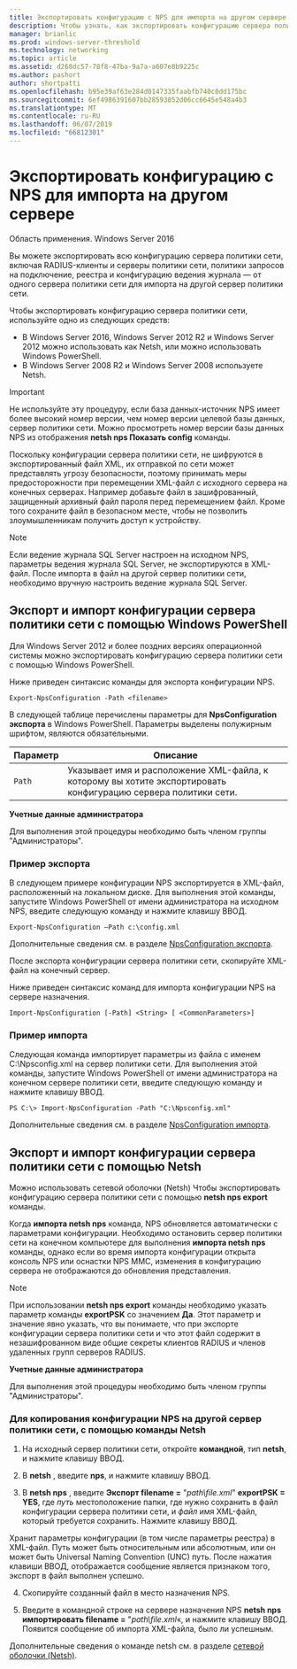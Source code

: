 ```yaml
---
title: Экспортировать конфигурацию с NPS для импорта на другом сервере
description: Чтобы узнать, как экспортировать конфигурацию сервера политики сети в Windows Server 2016 можно использовать в этом разделе.
manager: brianlic
ms.prod: windows-server-threshold
ms.technology: networking
ms.topic: article
ms.assetid: d268dc57-78f8-47ba-9a7a-a607e8b9225c
ms.author: pashort
author: shortpatti
ms.openlocfilehash: b95e39af63e284d0147335faabfb740c0dd175bc
ms.sourcegitcommit: 6ef4986391607bb28593852d06cc6645e548a4b3
ms.translationtype: MT
ms.contentlocale: ru-RU
ms.lasthandoff: 06/07/2019
ms.locfileid: "66812301"
---
```

# <a name="export-an-nps-configuration-for-import-on-another-server"></a>Экспортировать конфигурацию с NPS для импорта на другом сервере

Область применения. Windows Server 2016

Вы можете экспортировать всю конфигурацию сервера политики сети, включая RADIUS-клиенты и серверы политики сети, политики запросов на подключение, реестра и конфигурацию ведения журнала — от одного сервера политики сети для импорта на другой сервер политики сети. 

Чтобы экспортировать конфигурацию сервера политики сети, используйте одно из следующих средств:

- В Windows Server 2016, Windows Server 2012 R2 и Windows Server 2012 можно использовать как Netsh, или можно использовать Windows PowerShell.
- В Windows Server 2008 R2 и Windows Server 2008 используете Netsh.

> [!IMPORTANT]
> Не используйте эту процедуру, если база данных-источник NPS имеет более высокий номер версии, чем номер версии целевой базы данных, сервер политики сети. Можно просмотреть номер версии базы данных NPS из отображения **netsh nps Показать config** команды.

Поскольку конфигурации сервера политики сети, не шифруются в экспортированный файл XML, их отправкой по сети может представлять угрозу безопасности, поэтому принимать меры предосторожности при перемещении XML-файл с исходного сервера на конечных серверах. Например добавьте файл в зашифрованный, защищенный архивный файл пароля перед перемещением файл. Кроме того сохраните файл в безопасном месте, чтобы не позволить злоумышленникам получить доступ к устройству.

> [!NOTE]
> Если ведение журнала SQL Server настроен на исходном NPS, параметры ведения журнала SQL Server, не экспортируются в XML-файл. После импорта в файл на другой сервер политики сети, необходимо вручную настроить ведение журнала SQL Server.

## <a name="export-and-import-the-nps-configuration-by-using-windows-powershell"></a>Экспорт и импорт конфигурации сервера политики сети с помощью Windows PowerShell

Для Windows Server 2012 и более поздних версиях операционной системы можно экспортировать конфигурацию сервера политики сети с помощью Windows PowerShell.

Ниже приведен синтаксис команды для экспорта конфигурации NPS. 

    Export-NpsConfiguration -Path <filename>

В следующей таблице перечислены параметры для **NpsConfiguration экспорта** в Windows PowerShell. Параметры выделены полужирным шрифтом, являются обязательными.

|Параметр|Описание|
|---------|-----------|
|`Path`|Указывает имя и расположение XML-файла, к которому вы хотите экспортировать конфигурацию сервера политики сети.|

**Учетные данные администратора**

Для выполнения этой процедуры необходимо быть членом группы "Администраторы".

### <a name="export-example"></a>Пример экспорта 

В следующем примере конфигурации NPS экспортируется в XML-файл, расположенный на локальном диске. Для выполнения этой команды, запустите Windows PowerShell от имени администратора на исходном NPS, введите следующую команду и нажмите клавишу ВВОД.

`Export-NpsConfiguration –Path c:\config.xml` 

Дополнительные сведения см. в разделе [NpsConfiguration экспорта](https://technet.microsoft.com/library/jj872749.aspx).

После экспорта конфигурации сервера политики сети, скопируйте XML-файл на конечный сервер.

Ниже приведен синтаксис команд для импорта конфигурации NPS на сервере назначения.

    Import-NpsConfiguration [-Path] <String> [ <CommonParameters>]

### <a name="import-example"></a>Пример импорта

Следующая команда импортирует параметры из файла с именем C:\Npsconfig.xml на сервер политики сети. Для выполнения этой команды, запустите Windows PowerShell от имени администратора на конечном сервере политики сети, введите следующую команду и нажмите клавишу ВВОД.

    PS C:\> Import-NpsConfiguration -Path "C:\Npsconfig.xml"

Дополнительные сведения см. в разделе [NpsConfiguration импорта](https://technet.microsoft.com/library/jj872750.aspx).

## <a name="export-and-import-the-nps-configuration-by-using-netsh"></a>Экспорт и импорт конфигурации сервера политики сети с помощью Netsh

Можно использовать сетевой оболочки \(Netsh\) Чтобы экспортировать конфигурацию сервера политики сети с помощью **netsh nps export** команды.

Когда **импорта netsh nps** команда, NPS обновляется автоматически с параметрами конфигурации. Необходимо остановить сервер политики сети на конечном компьютере для выполнения **импорта netsh nps** команды, однако если во время импорта конфигурации открыта консоль NPS или оснастки NPS MMC, изменения в конфигурацию сервера не отображаются до обновления представления. 

> [!NOTE]
> При использовании **netsh nps export** команды необходимо указать параметр команды **exportPSK** со значением **Да**. Этот параметр и значение явно указать, что вы понимаете, что при экспорте конфигурации сервера политики сети и что этот файл содержит в незашифрованном виде общие секреты клиентов RADIUS и членов удаленных групп серверов RADIUS.

**Учетные данные администратора**

Для выполнения этой процедуры необходимо быть членом группы "Администраторы".

### <a name="to-copy-an-nps-configuration-to-another-nps-using-netsh-commands"></a>Для копирования конфигурации NPS на другой сервер политики сети, с помощью команды Netsh

1. На исходный сервер политики сети, откройте **командной**, тип **netsh**, и нажмите клавишу ВВОД.

2. В **netsh** , введите **nps**, и нажмите клавишу ВВОД. 

3. В **netsh nps** , введите **Экспорт filename =** "*path\file.xml*" **exportPSK = YES**, где *путь* местоположение папки, где нужно сохранить в файл конфигурации сервера политики сети, и *файл* имя XML-файл, который требуется сохранить. Нажмите клавишу ВВОД. 

Хранит параметры конфигурации \(в том числе параметры реестра\) в XML-файл. Путь может быть относительным или абсолютным, или он может быть Universal Naming Convention \(UNC\) путь. После нажатия клавиши ВВОД, отображается сообщение является признаком того, экспорт в файл выполнен успешно.

4. Скопируйте созданный файл в место назначения NPS.

5. Введите в командной строке на сервере назначения NPS **netsh nps импортировать filename =** "*path\file.xml*«, и нажмите клавишу ВВОД. Появится сообщение об импорта XML-файла, было ли успешным.

Дополнительные сведения о команде netsh см. в разделе [сетевой оболочки (Netsh)](../netsh/netsh.md).

